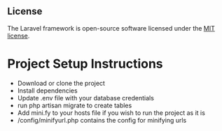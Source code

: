 
## License

The Laravel framework is open-source software licensed under the [MIT license](https://opensource.org/licenses/MIT).
# Project Setup Instructions

- Download or clone the project
- Install dependencies
- Update .env file with your database credentials
- run php artisan migrate to create tables
- Add mini.fy to your hosts file if you wish to run the project as it is
- /config/minifyurl.php contains the config for minifying urls
